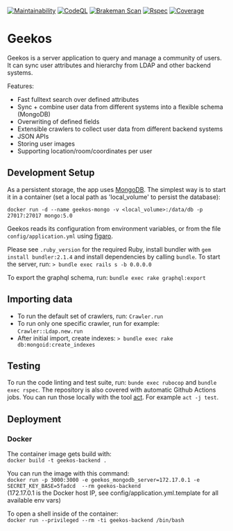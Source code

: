 [![Maintainability](https://api.codeclimate.com/v1/badges/ff0dff43b4acf5d77303/maintainability)](https://codeclimate.com/github/SUSE/geekos-backend/maintainability)
[![CodeQL](https://github.com/SUSE/geekos-backend/actions/workflows/codeql-analysis.yml/badge.svg)](https://github.com/SUSE/geekos-backend/actions/workflows/codeql-analysis.yml)
[![Brakeman Scan](https://github.com/SUSE/geekos-backend/actions/workflows/brakeman-analysis.yml/badge.svg)](https://github.com/SUSE/geekos-backend/actions/workflows/brakeman-analysis.yml)
[![Rspec](https://github.com/SUSE/geekos-backend/actions/workflows/rubyonrails.yml/badge.svg)](https://github.com/SUSE/geekos-backend/actions/workflows/rubyonrails.yml)
[![Coverage](https://codecov.io/gh/SUSE/geekos-backend/branch/main/graph/badge.svg?token=65YS1lM0mV)](https://codecov.io/gh/SUSE/geekos-backend)

# Geekos

Geekos is a server application to query and manage a community of users.
It can sync user attributes and hierarchy from LDAP and other backend systems.

Features:

* Fast fulltext search over defined attributes
* Sync + combine user data from different systems into a flexible schema (MongoDB)
* Overwriting of defined fields
* Extensible crawlers to collect user data from different backend systems
* JSON APIs
* Storing user images
* Supporting location/room/coordinates per user


## Development Setup

As a persistent storage, the app uses [MongoDB](https://www.mongodb.com/).
The simplest way is to start it in a container (set a local path as 'local_volume'
to persist the database):

`docker run -d --name geekos-mongo -v <local_volume>:/data/db -p 27017:27017 mongo:5.0`

Geekos reads its configuration from environment variables, or from the file `config/application.yml`
using [figaro](https://github.com/laserlemon/figaro).

Please see `.ruby_version` for the required Ruby, install bundler with
`gem install bundler:2.1.4` and install dependencies by calling `bundle`.
To start the server, run: `> bundle exec rails s -b 0.0.0.0`

To export the graphql schema, run: `bundle exec rake graphql:export`

## Importing data

* To run the default set of crawlers, run: `Crawler.run`
* To run only one specific crawler, run for example: `Crawler::Ldap.new.run`
* After initial import, create indexes: `> bundle exec rake db:mongoid:create_indexes`


## Testing

To run the code linting and test suite, run: `bunde exec rubocop` and `bundle exec rspec`.
The repository is also covered with automatic Github Actions jobs. You can
run those locally with the tool [act](https://github.com/nektos/act).
For example `act -j test`.

## Deployment

### Docker

The container image gets build with: <br>
`docker build -t geekos-backend .`

You can run the image with this command: <br> `docker run -p 3000:3000 -e geekos_mongodb_server=172.17.0.1 -e SECRET_KEY_BASE=5fadcd  --rm geekos-backend` <br>
(172.17.0.1 is the Docker host IP, see config/application.yml.template for all available env vars)

To open a shell inside of the container: <br> `docker run --privileged --rm -ti geekos-backend /bin/bash`
